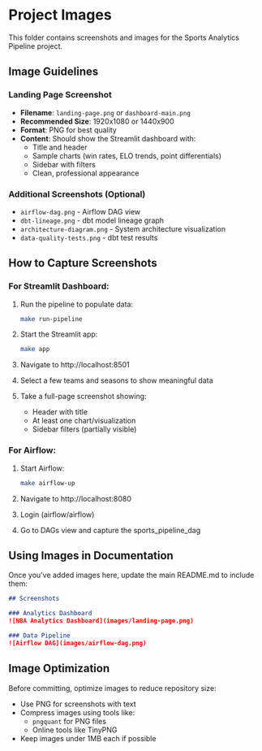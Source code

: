 # Project Images

This folder contains screenshots and images for the Sports Analytics Pipeline project.

## Image Guidelines

### Landing Page Screenshot
- **Filename**: `landing-page.png` or `dashboard-main.png`
- **Recommended Size**: 1920x1080 or 1440x900
- **Format**: PNG for best quality
- **Content**: Should show the Streamlit dashboard with:
  - Title and header
  - Sample charts (win rates, ELO trends, point differentials)
  - Sidebar with filters
  - Clean, professional appearance

### Additional Screenshots (Optional)
- `airflow-dag.png` - Airflow DAG view
- `dbt-lineage.png` - dbt model lineage graph
- `architecture-diagram.png` - System architecture visualization
- `data-quality-tests.png` - dbt test results

## How to Capture Screenshots

### For Streamlit Dashboard:
1. Run the pipeline to populate data:
   ```bash
   make run-pipeline
   ```

2. Start the Streamlit app:
   ```bash
   make app
   ```

3. Navigate to http://localhost:8501

4. Select a few teams and seasons to show meaningful data

5. Take a full-page screenshot showing:
   - Header with title
   - At least one chart/visualization
   - Sidebar filters (partially visible)

### For Airflow:
1. Start Airflow:
   ```bash
   make airflow-up
   ```

2. Navigate to http://localhost:8080

3. Login (airflow/airflow)

4. Go to DAGs view and capture the sports_pipeline_dag

## Using Images in Documentation

Once you've added images here, update the main README.md to include them:

```markdown
## Screenshots

### Analytics Dashboard
![NBA Analytics Dashboard](images/landing-page.png)

### Data Pipeline
![Airflow DAG](images/airflow-dag.png)
```

## Image Optimization

Before committing, optimize images to reduce repository size:
- Use PNG for screenshots with text
- Compress images using tools like:
  - `pngquant` for PNG files
  - Online tools like TinyPNG
- Keep images under 1MB each if possible